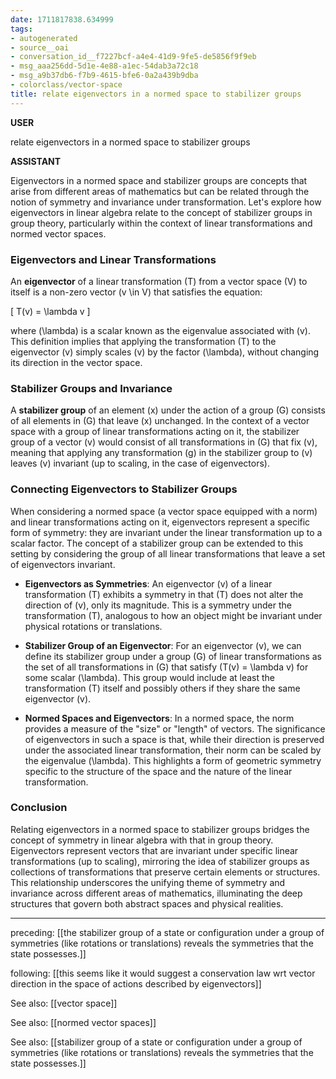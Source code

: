 ```yaml
---
date: 1711817838.634999
tags:
- autogenerated
- source__oai
- conversation_id__f7227bcf-a4e4-41d9-9fe5-de5856f9f9eb
- msg_aaa256dd-5d1e-4e88-a1ec-54dab3a72c18
- msg_a9b37db6-f7b9-4615-bfe6-0a2a439b9dba
- colorclass/vector-space
title: relate eigenvectors in a normed space to stabilizer groups
---
```


**USER**

relate eigenvectors in a normed space to stabilizer groups


**ASSISTANT**

Eigenvectors in a normed space and stabilizer groups are concepts that arise from different areas of mathematics but can be related through the notion of symmetry and invariance under transformation. Let's explore how eigenvectors in linear algebra relate to the concept of stabilizer groups in group theory, particularly within the context of linear transformations and normed vector spaces.

### Eigenvectors and Linear Transformations

An **eigenvector** of a linear transformation \(T\) from a vector space \(V\) to itself is a non-zero vector \(v \in V\) that satisfies the equation:

\[ T(v) = \lambda v \]

where \(\lambda\) is a scalar known as the eigenvalue associated with \(v\). This definition implies that applying the transformation \(T\) to the eigenvector \(v\) simply scales \(v\) by the factor \(\lambda\), without changing its direction in the vector space.

### Stabilizer Groups and Invariance

A **stabilizer group** of an element \(x\) under the action of a group \(G\) consists of all elements in \(G\) that leave \(x\) unchanged. In the context of a vector space with a group of linear transformations acting on it, the stabilizer group of a vector \(v\) would consist of all transformations in \(G\) that fix \(v\), meaning that applying any transformation \(g\) in the stabilizer group to \(v\) leaves \(v\) invariant (up to scaling, in the case of eigenvectors).

### Connecting Eigenvectors to Stabilizer Groups

When considering a normed space (a vector space equipped with a norm) and linear transformations acting on it, eigenvectors represent a specific form of symmetry: they are invariant under the linear transformation up to a scalar factor. The concept of a stabilizer group can be extended to this setting by considering the group of all linear transformations that leave a set of eigenvectors invariant.

- **Eigenvectors as Symmetries**: An eigenvector \(v\) of a linear transformation \(T\) exhibits a symmetry in that \(T\) does not alter the direction of \(v\), only its magnitude. This is a symmetry under the transformation \(T\), analogous to how an object might be invariant under physical rotations or translations.

- **Stabilizer Group of an Eigenvector**: For an eigenvector \(v\), we can define its stabilizer group under a group \(G\) of linear transformations as the set of all transformations in \(G\) that satisfy \(T(v) = \lambda v\) for some scalar \(\lambda\). This group would include at least the transformation \(T\) itself and possibly others if they share the same eigenvector \(v\).

- **Normed Spaces and Eigenvectors**: In a normed space, the norm provides a measure of the "size" or "length" of vectors. The significance of eigenvectors in such a space is that, while their direction is preserved under the associated linear transformation, their norm can be scaled by the eigenvalue \(\lambda\). This highlights a form of geometric symmetry specific to the structure of the space and the nature of the linear transformation.

### Conclusion

Relating eigenvectors in a normed space to stabilizer groups bridges the concept of symmetry in linear algebra with that in group theory. Eigenvectors represent vectors that are invariant under specific linear transformations (up to scaling), mirroring the idea of stabilizer groups as collections of transformations that preserve certain elements or structures. This relationship underscores the unifying theme of symmetry and invariance across different areas of mathematics, illuminating the deep structures that govern both abstract spaces and physical realities.


---

preceding: [[the stabilizer group of a state or configuration under a group of symmetries (like rotations or translations) reveals the symmetries that the state possesses.]]  


following: [[this seems like it would suggest a conservation law wrt vector direction in the space of actions described by eigenvectors]]

See also: [[vector space]]


See also: [[normed vector spaces]]


See also: [[stabilizer group of a state or configuration under a group of symmetries (like rotations or translations) reveals the symmetries that the state possesses.]]
